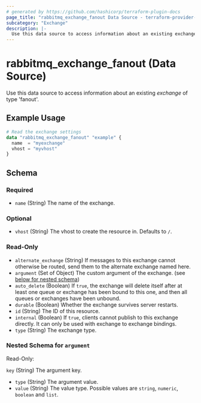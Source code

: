 ```yaml
---
# generated by https://github.com/hashicorp/terraform-plugin-docs
page_title: "rabbitmq_exchange_fanout Data Source - terraform-provider-rabbitmq"
subcategory: "Exchange"
description: |-
  Use this data source to access information about an existing exchange of type 'fanout'.
---
```


# rabbitmq_exchange_fanout (Data Source)

Use this data source to access information about an existing _exchange_ of type 'fanout'.

## Example Usage

```terraform
# Read the exchange settings
data "rabbitmq_exchange_fanout" "example" {
  name  = "myexchange"
  vhost = "myvhost"
}
```

<!-- schema generated by tfplugindocs -->
## Schema

### Required

- `name` (String) The name of the exchange.

### Optional

- `vhost` (String) The vhost to create the resource in. Defaults to `/`.

### Read-Only

- `alternate_exchange` (String) If messages to this exchange cannot otherwise be routed, send them to the alternate exchange named here.
- `argument` (Set of Object) The custom argument of the exchange. (see [below for nested schema](#nestedatt--argument))
- `auto_delete` (Boolean) If `true`, the exchange will delete itself after at least one queue or exchange has been bound to this one, and then all queues or exchanges have been unbound.
- `durable` (Boolean) Whether the exchange survives server restarts.
- `id` (String) The ID of this resource.
- `internal` (Boolean) If `true`, clients cannot publish to this exchange directly. It can only be used with exchange to exchange bindings.
- `type` (String) The exchange type.

<a id="nestedatt--argument"></a>
### Nested Schema for `argument`

Read-Only:

 `key` (String) The argument key.
- `type` (String) The argument value.
- `value` (String) The value type. Possible values are `string`, `numeric`, `boolean` and `list`.
